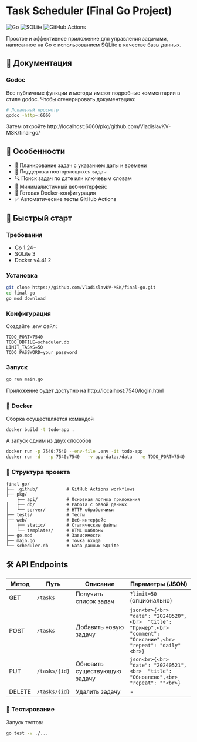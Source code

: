 # Task Scheduler (Final Go Project)

![Go](https://img.shields.io/badge/Go-1.24-blue)
![SQLite](https://img.shields.io/badge/SQLite-3-lightgrey)
![GitHub Actions](https://img.shields.io/badge/GitHub_Actions-passing-brightgreen)

Простое и эффективное приложение для управления задачами, написанное на Go с использованием SQLite в качестве базы данных.

## 📖 Документация

### Godoc
Все публичные функции и методы имеют подробные комментарии в стиле godoc. Чтобы сгенерировать документацию:


```bash
# Локальный просмотр
godoc -http=:6060
```
Затем откройте http://localhost:6060/pkg/github.com/VladislavKV-MSK/final-go/

## 📌 Особенности

- 📅 Планирование задач с указанием даты и времени
- 🔄 Поддержка повторяющихся задач
- 🔍 Поиск задач по дате или ключевым словам
- 📱 Минималистичный веб-интерфейс
- 🐳 Готовая Docker-конфигурация
- ✅ Автоматические тесты GitHub Actions

## 🚀 Быстрый старт

### Требования
- Go 1.24+
- SQLite 3
- Docker v4.41.2
  
### Установка
```bash
git clone https://github.com/VladislavKV-MSK/final-go.git
cd final-go
go mod download
```

### Конфигурация
Создайте .env файл:
```
TODO_PORT=7540
TODO_DBFILE=scheduler.db 
LIMIT_TASKS=50
TODO_PASSWORD=your_password
```
### Запуск
```bash
go run main.go
```
Приложение будет доступно на http://localhost:7540/login.html

### 🐳 Docker
Сборка осуществляется командой 
```bash
docker build -t todo-app .
```
А запуск одним из двух способов
```bash
docker run -p 7540:7540 --env-file .env -it todo-app
docker run -d   -p 7540:7540   -v app-data:/data   -e TODO_PORT=7540   -e TODO_DBFILE=/data/scheduler.db   -e LIMIT_TASKS=50   -e TODO_PASSWORD=your_password -it todo-app
```

### 📂 Структура проекта
```text
final-go/
├── .github/           # GitHub Actions workflows
├── pkg/
    ├── api/           # Основная логика приложения
│   ├── db/            # Работа с базой данных
│   └── server/        # HTTP обработчики
├── tests/             # Тесты
├── web/               # Веб-интерфейс
│   ├── static/        # Статические файлы
│   └── templates/     # HTML шаблоны
├── go.mod             # Зависимости
├── main.go            # Точка входа
└── scheduler.db       # База данных SQLite
```
## 🛠️ API Endpoints

| Метод  | Путь           | Описание                      | Параметры (JSON)                          |
|--------|----------------|-------------------------------|-------------------------------------------|
| GET    | `/tasks`       | Получить список задач         | `?limit=50` (опционально)                |
| POST   | `/tasks`       | Добавить новую задачу         | ```json<br>{<br>  "date": "20240520",<br>  "title": "Пример",<br>  "comment": "Описание",<br>  "repeat": "daily"<br>}``` |
| PUT    | `/tasks/{id}`  | Обновить существующую задачу  | ```json<br>{<br>  "date": "20240521",<br>  "title": "Обновлено",<br>  "repeat": ""<br>}``` |
| DELETE | `/tasks/{id}`  | Удалить задачу                | -                                         |


### 🤖 Тестирование
Запуск тестов:

```bash
go test -v ./...
```




